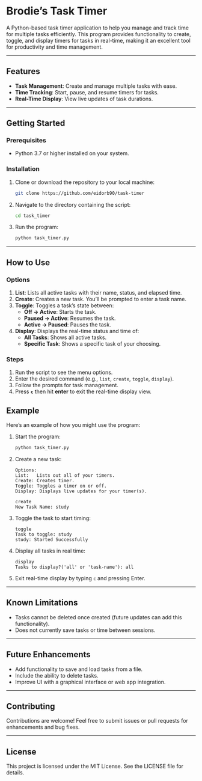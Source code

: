 # **Brodie’s Task Timer**

A Python-based task timer application to help you manage and track time for multiple tasks efficiently. This program provides functionality to create, toggle, and display timers for tasks in real-time, making it an excellent tool for productivity and time management.

---

## **Features**
- **Task Management**: Create and manage multiple tasks with ease.
- **Time Tracking**: Start, pause, and resume timers for tasks.
- **Real-Time Display**: View live updates of task durations.

---

## **Getting Started**

### **Prerequisites**
- Python 3.7 or higher installed on your system.

### **Installation**
1. Clone or download the repository to your local machine:
   ```bash
   git clone https://github.com/eidorb90/task-timer
   ```
2. Navigate to the directory containing the script:
   ```bash
   cd task_timer
   ```

3. Run the program:
   ```bash
   python task_timer.py
   ```

---

## **How to Use**

### **Options**
1. **List**: Lists all active tasks with their name, status, and elapsed time.
2. **Create**: Creates a new task. You’ll be prompted to enter a task name.
3. **Toggle**: Toggles a task’s state between:
   - **Off → Active**: Starts the task.
   - **Paused → Active**: Resumes the task.
   - **Active → Paused**: Pauses the task.
4. **Display**: Displays the real-time status and time of:
   - **All Tasks**: Shows all active tasks.
   - **Specific Task**: Shows a specific task of your choosing.

### **Steps**
1. Run the script to see the menu options.
2. Enter the desired command (e.g., `list`, `create`, `toggle`, `display`).
3. Follow the prompts for task management.
4. Press **`c`** then hit **enter** to exit the real-time display view.


## **Example**

Here’s an example of how you might use the program:

1. Start the program:
   ```bash
   python task_timer.py
   ```

2. Create a new task:
   ```
   Options:
   List:   Lists out all of your timers.
   Create: Creates timer.
   Toggle: Toggles a timer on or off.
   Display: Displays live updates for your timer(s).

   create
   New Task Name: study
   ```

3. Toggle the task to start timing:
   ```
   toggle
   Task to toggle: study
   study: Started Successfully
   ```

4. Display all tasks in real time:
   ```
   display
   Tasks to display?('all' or 'task-name'): all
   ```

5. Exit real-time display by typing `c` and pressing Enter.

---

## **Known Limitations**
- Tasks cannot be deleted once created (future updates can add this functionality).
- Does not currently save tasks or time between sessions.

---

## **Future Enhancements**
- Add functionality to save and load tasks from a file.
- Include the ability to delete tasks.
- Improve UI with a graphical interface or web app integration.

---

## **Contributing**
Contributions are welcome! Feel free to submit issues or pull requests for enhancements and bug fixes.

---

## **License**
This project is licensed under the MIT License. See the LICENSE file for details.

